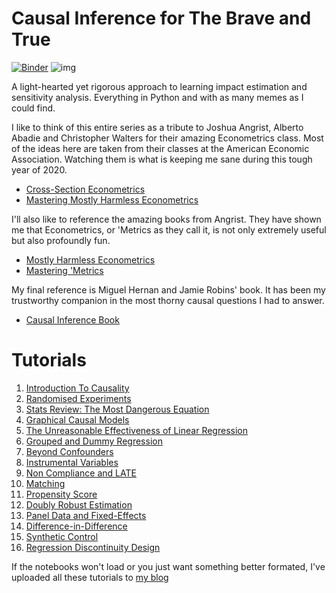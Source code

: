 # Causal Inference for The Brave and True
[![Binder](https://mybinder.org/badge_logo.svg)](https://mybinder.org/v2/gh/xiaoyaoyou116/python-causality-handbook/master)
![img](./data/img/brave-and-true.png)

A light-hearted yet rigorous approach to learning impact estimation and sensitivity analysis. Everything in Python and with as many memes as I could find.



I like to think of this entire series as a tribute to Joshua Angrist, Alberto Abadie and Christopher Walters for their amazing Econometrics class. Most of the ideas here are taken from their classes at the American Economic Association. Watching them is what is keeping me sane during this tough year of 2020.
* [Cross-Section Econometrics](https://www.aeaweb.org/conference/cont-ed/2017-webcasts)
* [Mastering Mostly Harmless Econometrics](https://www.aeaweb.org/conference/cont-ed/2020-webcasts)

I'll also like to reference the amazing books from Angrist. They have shown me that Econometrics, or 'Metrics as they call it, is not only extremely useful but also profoundly fun.

* [Mostly Harmless Econometrics](https://www.mostlyharmlesseconometrics.com/)
* [Mastering 'Metrics](https://www.masteringmetrics.com/)

My final reference is Miguel Hernan and Jamie Robins' book. It has been my trustworthy companion in the most thorny causal questions I had to answer.

* [Causal Inference Book](https://www.hsph.harvard.edu/miguel-hernan/causal-inference-book/)

# Tutorials
1. [Introduction To Causality](https://github.com/matheusfacure/python-causality-handbook/blob/master/1-Introduction-To-Causality.ipynb)
2. [Randomised Experiments](https://github.com/matheusfacure/python-causality-handbook/blob/master/2-Randomised-Experiments.ipynb)
3. [Stats Review: The Most Dangerous Equation](https://github.com/matheusfacure/python-causality-handbook/blob/master/3-Stats-Review-The-Most-Dangerous-Equation.ipynb)
4. [Graphical Causal Models](https://github.com/matheusfacure/python-causality-handbook/blob/master/4-Graphical-Causal-Models.ipynb)
5. [The Unreasonable Effectiveness of Linear Regression](https://github.com/matheusfacure/python-causality-handbook/blob/master/5-The-Unreasonable-Effectiveness-of-Linear-Regression.ipynb)
6. [Grouped and Dummy Regression](https://github.com/matheusfacure/python-causality-handbook/blob/master/6-Grouped-and-Dummy-Regression.ipynb)
7. [Beyond Confounders](https://github.com/matheusfacure/python-causality-handbook/blob/master/7-Beyond-Confounders.ipynb)
8. [Instrumental Variables](https://github.com/matheusfacure/python-causality-handbook/blob/master/8-Instrumental-Variables.ipynb)
9. [Non Compliance and LATE](https://github.com/matheusfacure/python-causality-handbook/blob/master/9-Non-Compliance-and-LATE.ipynb)
10. [Matching](https://github.com/matheusfacure/python-causality-handbook/blob/master/10-Matching.ipynb)
11. [Propensity Score](https://github.com/matheusfacure/python-causality-handbook/blob/master/11-Propensity-Score.ipynb)
12. [Doubly Robust Estimation](https://github.com/matheusfacure/python-causality-handbook/blob/master/12-Doubly-Robust-Estimation.ipynb)
13. [Panel Data and Fixed-Effects](https://github.com/matheusfacure/python-causality-handbook/blob/master/13-Panel-Data-and-Fixed-Effects.ipynb)
14. [Difference-in-Difference](https://github.com/matheusfacure/python-causality-handbook/blob/master/14-Difference-in-Difference.ipynb)
15. [Synthetic Control](https://github.com/matheusfacure/python-causality-handbook/blob/master/15-Synthetic-Control.ipynb)
16. [Regression Discontinuity Design](https://github.com/matheusfacure/python-causality-handbook/blob/master/16-Regression-Discontinuity-Design.ipynb)

If the notebooks won't load or you just want something better formated, I've uploaded all these tutorials to [my blog](https://matheusfacure.github.io/econtutorials/)
